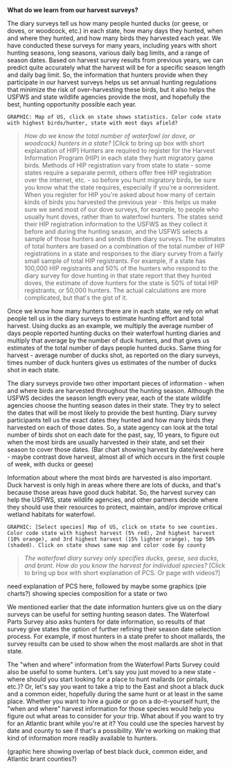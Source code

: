**What do we learn from our harvest surveys?**

The diary surveys tell us how many people hunted ducks (or geese, or doves, or woodcock, etc.) in each state, how many days they hunted, when and where they hunted, and how many birds they harvested each year. We have conducted these surveys for many years, including years with short hunting seasons, long seasons, various daily bag limits, and a range of season dates. Based on harvest survey results from previous years, we can predict quite accurately what the harvest will be for a specific season length and daily bag limit. So, the information that hunters provide when they participate in our harvest surveys helps us set annual hunting regulations that minimize the risk of over-harvesting these birds, but it also helps the USFWS and state wildlife agencies provide the most, and hopefully the best, hunting opportunity possible each year.

`GRAPHIC: Map of US, click on state shows statistics.
Color code state with highest birds/hunter, state with most days afield?`

>*How do we know the total number of waterfowl (or dove, or woodcock) hunters in a state?* [Click to bring up box with short explanation of HIP] Hunters are required to register for the Harvest Information Program (HIP) in each state they hunt migratory game birds. Methods of HIP registration vary from state to state - some states require a separate permit, others offer free HIP registration over the internet, etc. - so before you hunt migratory birds, be sure you know what the state requires, especially if you're a nonresident. When you register for HIP you're asked about how many of certain kinds of birds you harvested the previous year - this helps us make sure we send most of our dove surveys, for example, to people who usually hunt doves, rather than to waterfowl hunters. The states send their HIP registration information to the USFWS as they collect it before and during the hunting season, and the USFWS selects a sample of those hunters and sends them diary surveys. The estimates of total hunters are based on a combination of the total number of HIP registrations in a state and responses to the diary survey from a fairly small sample of total HIP registrants. For example, if a state has 100,000 HIP registrants and 50% of the hunters who respond to the diary survey for dove hunting in that state report that they hunted doves, the estimate of dove hunters for the state is 50% of total HIP registrants, or 50,000 hunters. The actual calculations are more complicated, but that's the gist of it.

Once we know how many hunters there are in each state, we rely on what people tell us in the diary surveys to estimate hunting effort and total harvest. Using ducks as an example, we multiply the average number of days people reported hunting ducks on their waterfowl hunting diaries and multiply that average by the number of duck hunters, and that gives us estimates of the total number of days people hunted ducks. Same thing for harvest - average number of ducks shot, as reported on the diary surveys, times number of duck hunters gives us estimates of the number of ducks shot in each state.

The diary surveys provide two other important pieces of information - when and where birds are harvested throughout the hunting season. Although the USFWS decides the season length every year, each of the state wildlife agencies choose the hunting season dates in their state. They try to select the dates that will be most likely to provide the best hunting. Diary survey participants tell us the exact dates they hunted and how many birds they harvested on each of those dates. So, a state agency can look at the total number of birds shot on each date for the past, say, 10 years, to figure out when the most birds are usually harvested in their state, and set their season to cover those dates.
(Bar chart showing harvest by date/week here - maybe contrast dove harvest, almost all of which occurs in the first couple of week, with ducks or geese)

Information about where the most birds are harvested is also important. Duck harvest is only high in areas where there are lots of ducks, and that's because those areas have good duck habitat. So, the harvest survey can help the USFWS, state wildlife agencies, and other partners decide where they should use their resources to protect, maintain, and/or improve critical wetland habitats for waterfowl.

`GRAPHIC: [Select species] Map of US, click on state to see counties.
Color code state with highest harvest (5% red), 2nd highest harvest (10% orange), and 3rd highest harvest (15% lighter orange), top 50% (shaded).
Click on state shows same map and color code by county`

>*The waterfowl diary survey only specifies ducks, geese, sea ducks, and brant. 
How do you know the harvest for individual species?*  [Click to bring up box with short explanation of PCS. Or page with videos?]

need explanation of PCS here, followed by maybe some graphics (pie charts?) showing species composition for a state or two

We mentioned earlier that the date information hunters give us on the diary surveys can be useful for setting hunting season dates. The Waterfowl Parts Survey also asks hunters for date information, so results of that survey give states the option of further refining their season date selection process. For example, if most hunters in a state prefer to shoot mallards, the survey results can be used to show when the most mallards are shot in that state.

The "when and where" information from the Waterfowl Parts Survey could also be useful to some hunters. Let's say you just moved to a new state - where should you start looking for a place to hunt mallards (or pintails, etc.)? Or, let's say you want to take a trip to the East and shoot a black duck and a common eider, hopefully during the same hunt or at least in the same place. Whether you want to hire a guide or go on a do-it-yourself hunt, the "when and where" harvest information for those species would help you figure out what areas to consider for your trip. What about if you want to try for an Atlantic brant while you're at it? You could use the species harvest by date and county to see if that's a possibility. We're working on making that kind of information more readily available to hunters. 

(graphic here showing overlap of best black duck, common eider, and Atlantic brant counties?)
